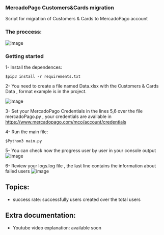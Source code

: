 ### MercadoPago Customers&Cards migration
Script for migration of Customers &amp; Cards to MercadoPago account

### The proccess:
![image](https://user-images.githubusercontent.com/25534296/79349647-148f1080-7efc-11ea-9eb7-b38cdf920edb.png)

### Getting started
1- Install the dependences: 
```
$pip3 install -r requirements.txt
```

2- You need to create a file named Data.xlsx with the Customers & Cards Data , format example is in the project.

![image](https://user-images.githubusercontent.com/25534296/79349811-4ef8ad80-7efc-11ea-8ea7-f2c29ffb4e3e.png)

3- Set your MercadoPago Credentials in the lines 5,6 over the file mercadoPago.py , your credentials are available in https://www.mercadopago.com/mco/account/credentials

4- Run the main file: 
```
$Python3 main.py
```
5- You can check now the progress user by user in your console output
![image](https://user-images.githubusercontent.com/25534296/79350275-d8a87b00-7efc-11ea-9f21-1679f857aff2.png)

6- Review your logs.log file , the last line contains the information about failed users
![image](https://user-images.githubusercontent.com/25534296/79350176-bb73ac80-7efc-11ea-8d10-d54aa73382cd.png)


## Topics:

- success rate: successfully users created over the total users

## Extra documentation:

- Youtube video explanation: available soon
